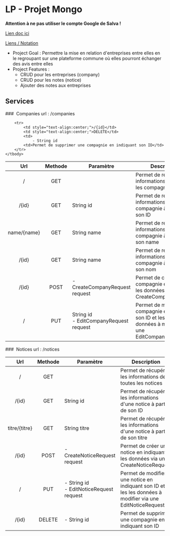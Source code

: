 # LP - Projet Mongo

**Attention à ne pas utiliser le compte Google de Salva !**

[Lien doc ici](https://docs.google.com/document/d/1QGLIGBMOHpZHjhA14QnDS9C6bH6C9EwkgIuBTSKxG8E/edit?usp=sharing)

[Liens / Notation](http://clientserveur.milka.ovh/)

-   Project Goal : Permettre la mise en relation d'entreprises entre elles en le regroupant sur une plateforme commune où elles
    pourront échanger des avis entre elles
-   Project Features :
    -   CRUD pour les entreprises (company)
    -   CRUD pour les notes (notice)
    -   Ajouter des notes aux entreprises

## Services

###  Companies
url : /companies

<table>
    <thead>
        <tr>
            <th width="25%">Url</th>
            <th width="5%">Methode</th>
            <th width="20%">Paramètre</th>
            <th width="50%">Description</th>
        </tr>
    </thead>
    <tbody>
        <tr>
            <td style="text-align:center;">/</td>
            <td style="text-align:center;">GET</td>
            <td></td>
            <td>Permet de récupérer les informations de toutes les compagnies</td>
        </tr>
        <tr>
            <td style="text-align:center;">/{id}</td>
            <td style="text-align:center;">GET</td>
            <td>String id </td>
            <td>Permet de récupérer les informations d'une compagnie à partir de son ID</td>
        </tr>
        <tr>
            <td style="text-align:center;">name/{name}</td>
            <td style="text-align:center;">GET</td>
            <td>String name </td>
            <td>Permet de récupérer les informations d'une compagnie à partir de son name</td>
        </tr>
        <tr>
            <td style="text-align:center;">/{id}</td>
            <td style="text-align:center;">GET</td>
            <td>String name </td>
            <td>Permet de récupérer les informations d'une compagnie à partir de son nom</td>
        </tr>
        <tr>
            <td style="text-align:center;">/{id}</td>
            <td style="text-align:center;">POST</td>
            <td>
                - CreateCompanyRequest request
            <td>Permet de créer une compagnie en indiquant les données via une CreateCompanyRequest</td>
        </tr>
        <tr>
            <td style="text-align:center;">/</td>
            <td style="text-align:center;">PUT</td>
            <td>String id<br>
                - EditCompanyRequest request</td>
            <td>Permet de modifier une compagnie en indiquant son ID et les les données à modifier via une EditCompanyRequest</td>
        </tr>

        <tr>
            <td style="text-align:center;">/{id}</td>
            <td style="text-align:center;">DELETE</td>
            <td>
                - String id
            <td>Permet de supprimer une compagnie en indiquant son ID</td>
        </tr>
    </tbody>
</table>

###  Notices
url : /notices

<table>
    <thead>
        <tr>
            <th width="25%">Url</th>
            <th width="5%">Methode</th>
            <th width="20%">Paramètre</th>
            <th width="50%">Description</th>
        </tr>
    </thead>
    <tbody>
        <tr>
            <td style="text-align:center;">/</td>
            <td style="text-align:center;">GET</td>
            <td></td>
            <td>Permet de récupérer les informations de toutes les notices</td>
        </tr>
        <tr>
            <td style="text-align:center;">/{id}</td>
            <td style="text-align:center;">GET</td>
            <td>String id </td>
            <td>Permet de récupérer les informations d'une notice à partir de son ID</td>
        </tr>
        <tr>
            <td style="text-align:center;">titre/{titre}</td>
            <td style="text-align:center;">GET</td>
            <td>String titre </td>
            <td>Permet de récupérer les informations d'une notice à partir de son titre</td>
        </tr>
        <tr>
            <td style="text-align:center;">/{id}</td>
            <td style="text-align:center;">POST</td>
            <td>
                - CreateNoticeRequest request
            <td>Permet de créer une notice en indiquant les données via une CreateNoticeRequest</td>
        </tr>
        <tr>
            <td style="text-align:center;">/</td>
            <td style="text-align:center;">PUT</td>
            <td>
                - String id<br>
                - EditNoticeRequest request
            </td>
            <td>Permet de modifier une notice en indiquant son ID et les les données à modifier via une EditNoticeRequest</td>
        </tr>
        <tr>
            <td style="text-align:center;">/{id}</td>
            <td style="text-align:center;">DELETE</td>
            <td>
                - String id
            <td>Permet de supprimer une compagnie en indiquant son ID</td>
        </tr>
    </tbody>
</table>
